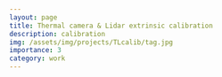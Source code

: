 ```yaml
---
layout: page
title: Thermal camera & Lidar extrinsic calibration
description: calibration
img: /assets/img/projects/TLcalib/tag.jpg
importance: 3
category: work
---
```





